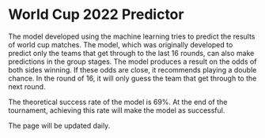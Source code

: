 ﻿# World Cup 2022 Predictor

The model developed using the machine learning tries to predict the results of world cup matches. The model, which was originally developed to predict only the teams that get through to the last 16 rounds, can also make predictions in the group stages. The model produces a result on the odds of both sides winning. If these odds are close, it recommends playing a double chance. In the round of 16, it will only guess the team that get through to the next round.

The theoretical success rate of the model is 69%. At the end of the tournament, achieving this rate will make the model as successful.

The page will be updated daily.


